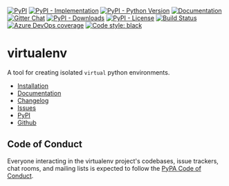 [![PyPI](https://img.shields.io/pypi/v/virtualenv?style=flat-square)](https://pypi.org/project/virtualenv)
[![PyPI - Implementation](https://img.shields.io/pypi/implementation/virtualenv?style=flat-square)](https://pypi.org/project/virtualenv)
[![PyPI - Python Version](https://img.shields.io/pypi/pyversions/virtualenv?style=flat-square)](https://pypi.org/project/virtualenv)
[![Documentation](https://readthedocs.org/projects/virtualenv/badge/?version=latest&style=flat-square)](http://virtualenv.pypa.io)
[![Gitter Chat](https://img.shields.io/gitter/room/pypa/virtualenv?color=FF004F&style=flat-square)](https://gitter.im/pypa/virtualenv)
[![PyPI - Downloads](https://img.shields.io/pypi/dm/virtualenv?style=flat-square)](https://pypistats.org/packages/virtualenv)
[![PyPI - License](https://img.shields.io/pypi/l/virtualenv?style=flat-square)](https://opensource.org/licenses/MIT)
[![Build Status](https://img.shields.io/azure-devops/build/pypa/5a058864-03dc-4c06-ac0d-0daed6193fbf/11/master?label=Azure%20Pipelines&logo=azure-pipelines&style=flat-square)](https://dev.azure.com/pypa/virtualenv/_build/latest?definitionId=11&branchName=master)
[![Azure DevOps coverage](https://img.shields.io/azure-devops/coverage/pypa/virtualenv/11?style=flat-square)](https://dev.azure.com/pypa/virtualenv/_build?definitionId=11&_a=summary)
[![Code style:
black](https://img.shields.io/badge/code%20style-black-000000.svg)](https://github.com/psf/black)

virtualenv
==========

A tool for creating isolated ``virtual`` python environments.

- [Installation](https://virtualenv.pypa.io/en/latest/installation.html)
- [Documentation](https://virtualenv.pypa.io)
- [Changelog](https://virtualenv.pypa.io/en/latest/changelog.html)
- [Issues](https://github.com/pypa/virtualenv/issues)
- [PyPI](https://pypi.org/project/virtualenv)
- [Github](https://github.com/pypa/virtualenv)

Code of Conduct
---------------

Everyone interacting in the virtualenv project's codebases, issue trackers, chat rooms, and mailing lists is expected to
follow the [PyPA Code of Conduct](https://www.pypa.io/en/latest/code-of-conduct/).
